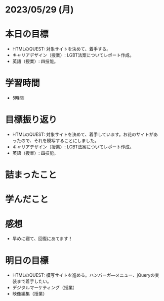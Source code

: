 # 2023/05/29 (月)

# 本日の目標

- HTMLのQUEST: 対象サイトを決めて、着手する。
- キャリアデザイン（授業）: LGBT法案についてレポート作成。
- 英語（授業）: 四技能。

# 学習時間
- 5時間

# 目標振り返り

- HTMLのQUEST: 対象サイトを決めて、着手しています。お花のサイトがあったので、それを模写することにしました。
- キャリアデザイン（授業）: LGBT法案についてレポート作成。
- 英語（授業）: 四技能。

# 詰まったこと

# 学んだこと

# 感想

- 早めに寝て、回復にあてます！

# 明日の目標

- HTMLのQUEST: 模写サイトを進める。ハンバーガ―メニュー、jQueryの実装まで着手したい。
- デジタルマーケティング（授業）
- 映像編集（授業）
